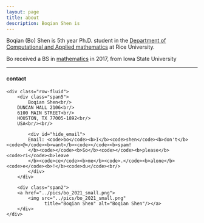 ```yaml
---
layout: page
title: about
description: Boqian Shen is 
---
```


Boqian (Bo) Shen is 5th year Ph.D. student in the
[Department of Computational and Applied mathematics](https://caamweb.rice.edu/)
at Rice University.

Bo received a BS in [mathematics](https://math.iastate.edu) in 2017, from Iowa State University



---

<div class="container">
<h4><a name="Contact"></a>contact</h4>

    <div class="row-fluid">
        <div class="span5">
            Boqian Shen<br/>
	    DUNCAN HALL 2106<br/>
	    6100 MAIN STREET<br/>
	    HOUSTON, TX 77005-1892<br/>
	    USA<br/><br/>

            <div id="hide_email">
            Email: <code>bo</code><b>I</b><code>shen</code><b>don't</b><code>@</code><b>want</b><code></code><b>spam!
            </b><code></code><b>So</b><code></code><b>please</b><code>ri</code><b>leave
            </b><code>ce</code><b>me</b><code>.</code><b>alone</b><code>e</code><b>!</b><code>du</code><br/>
            </div>
        </div>

        <div class="span2">
        <a href="../pics/bo_2021_small.png">
            <img src="../pics/bo_2021_small.png"
                  title="Boqian Shen" alt="Boqian Shen"/></a>
        </div>
    </div>
</div>
